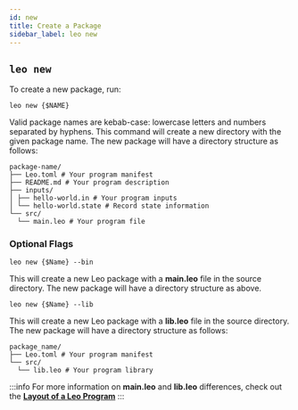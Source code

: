 ```yaml
---
id: new
title: Create a Package
sidebar_label: leo new
---
```


## `leo new`

To create a new package, run:
```leo_console
leo new {$NAME}
```

Valid package names are kebab-case: lowercase letters and numbers separated by hyphens.
This command will create a new directory with the given package name.
The new package will have a directory structure as follows:

```leo_console
package-name/
├── Leo.toml # Your program manifest
├── README.md # Your program description
├── inputs/ 
│ ├── hello-world.in # Your program inputs
│ └── hello-world.state # Record state information
└── src/    
  └── main.leo # Your program file
```

### Optional Flags
```leo_console
leo new {$Name} --bin
```
This will create a new Leo package with a **main.leo** file in the source directory. The new package will have a directory structure as above.

```leo_console
leo new {$Name} --lib
```
This will create a new Leo package with a **lib.leo** file in the source directory. The new package will have a directory structure as follows:
```leo_console
package_name/
├── Leo.toml # Your program manifest
└── src/    
  └── lib.leo # Your program library
```

:::info
For more information on **main.leo** and **lib.leo** differences, check out the [**Layout of a Leo Program**](../language/01_layout.md#binaries-vs-libraries)
:::